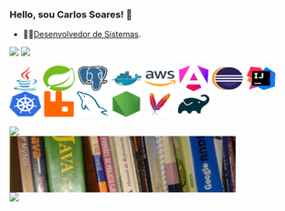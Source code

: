 ### Hello, sou Carlos Soares! 👋

- :man_technologist:<a href="https://www.github.com/" target="_blank">Desenvolvedor de Sistemas</a>.    


<a href="https://www.linkedin.com/in/carecarestinga" target="_blank"><img src="https://img.shields.io/badge/-LinkedIn-%230077B5?style=for-the-badge&logo=linkedin&logoColor=white" target="_blank"></a> 
<a href = "mailto:carecarestinga@gmail.com"><img src="https://img.shields.io/badge/-Gmail-%23333?style=for-the-badge&logo=gmail&logoColor=white" target="_blank"></a>
<div style="display: inline_block">
  <img align="center" alt="carecarestinga-java" height="45" width="55" src="https://raw.githubusercontent.com/devicons/devicon/master/icons/java/java-original.svg">
  <img align="center" alt="carecarestinga-spring" height="45" width="55" src="https://raw.githubusercontent.com/devicons/devicon/master/icons/spring/spring-original.svg">
  <img align="center" alt="carecarestinga-postgresql" height="45" width="55" src="https://raw.githubusercontent.com/devicons/devicon/master/icons/postgresql/postgresql-original.svg">
  <img align="center" alt="carecarestinga-docker" height="45" width="55" src="https://raw.githubusercontent.com/devicons/devicon/master/icons/docker/docker-original.svg">
  <img align="center" alt="carecarestinga-aws" height="45" width="55" src="https://raw.githubusercontent.com/devicons/devicon/master/icons/amazonwebservices/amazonwebservices-original-wordmark.svg">
  <img align="center" alt="carecarestinga-angular" height="45" width="55" src="https://raw.githubusercontent.com/devicons/devicon/master/icons/angular/angular-original.svg">
  <img align="center" alt="carecarestinga-eclipse" height="45" width="55" src="https://raw.githubusercontent.com/devicons/devicon/master/icons/eclipse/eclipse-original.svg">
  <img align="center" alt="carecarestinga-intellij" height="45" width="55" src="https://raw.githubusercontent.com/devicons/devicon/master/icons/intellij/intellij-original.svg">
  <img align="center" alt="carecarestinga-kubernetes" height="45" width="55" src="https://raw.githubusercontent.com/devicons/devicon/master/icons/kubernetes/kubernetes-original.svg">
  <img align="center" alt="carecarestinga-rabbitmq" height="45" width="55" src="https://raw.githubusercontent.com/devicons/devicon/master/icons/rabbitmq/rabbitmq-original.svg">
  <img align="center" alt="carecarestinga-mysql" height="45" width="55" src="https://raw.githubusercontent.com/devicons/devicon/master/icons/mysql/mysql-original.svg">
  <img align="center" alt="carecarestinga-nodejs" height="45" width="55" src="https://raw.githubusercontent.com/devicons/devicon/master/icons/nodejs/nodejs-original.svg">
  <img align="center" alt="carecarestinga-maven" height="45" width="55" src="https://raw.githubusercontent.com/devicons/devicon/master/icons/maven/maven-original.svg">
  <img align="center" alt="carecarestinga-gradle" height="45" width="55" src="https://raw.githubusercontent.com/devicons/devicon/master/icons/gradle/gradle-original.svg">
  
</div>
<br>
<img width="396px" align="left" src="https://github-readme-stats.vercel.app/api/top-langs/?username=carecarestinga&layout=donut"/>
<br>
<img width="396px" align="left" src="./ImagemLivros.jpg"/>
<br><br>
<br><br>
<img width="396px" align="left" src="./CincoMelhoresPráticasArquiteturaMicroservices.gif"/>
<br>
  <!-- ![Snake animation](https://github.com/carecarestinga/carecarestinga/blob/output/github-contribution-grid-snake.svg) -->
